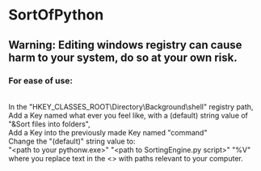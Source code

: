 # SortOfPython


## Warning: Editing windows registry can cause harm to your system, do so at your own risk.

### For ease of use:
<br />In the "HKEY_CLASSES_ROOT\Directory\Background\shell\" registry path,
<br />Add a Key named what ever you feel like, with a (default) string value of "&Sort files into folders",
<br />Add a Key into the previously made Key named "command"
<br />Change the "(default)" string value to:
<br />"\<path to your pythonw.exe\>" "\<path to SortingEngine.py script\>" "%V"
<br />where you replace text in the <> with paths relevant to your computer.
